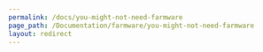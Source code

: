 ```yaml
---
permalink: /docs/you-might-not-need-farmware
page_path: /Documentation/farmware/you-might-not-need-farmware
layout: redirect
---
```

